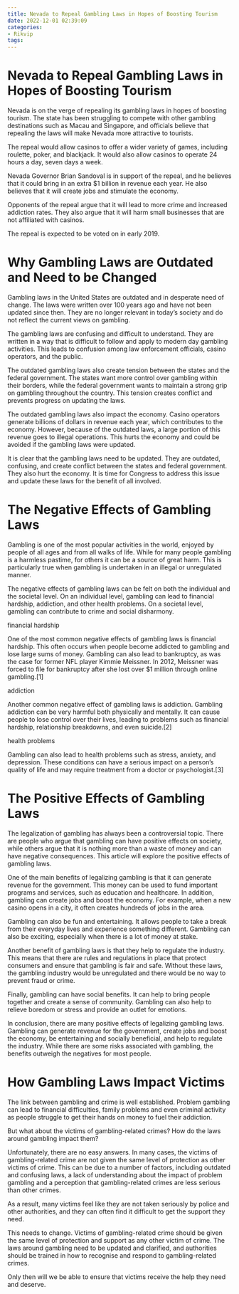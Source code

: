 ```yaml
---
title: Nevada to Repeal Gambling Laws in Hopes of Boosting Tourism
date: 2022-12-01 02:39:09
categories:
- Rikvip
tags:
---
```



#  Nevada to Repeal Gambling Laws in Hopes of Boosting Tourism

Nevada is on the verge of repealing its gambling laws in hopes of boosting tourism. The state has been struggling to compete with other gambling destinations such as Macau and Singapore, and officials believe that repealing the laws will make Nevada more attractive to tourists.

The repeal would allow casinos to offer a wider variety of games, including roulette, poker, and blackjack. It would also allow casinos to operate 24 hours a day, seven days a week.

Nevada Governor Brian Sandoval is in support of the repeal, and he believes that it could bring in an extra $1 billion in revenue each year. He also believes that it will create jobs and stimulate the economy.

Opponents of the repeal argue that it will lead to more crime and increased addiction rates. They also argue that it will harm small businesses that are not affiliated with casinos.

The repeal is expected to be voted on in early 2019.

#  Why Gambling Laws are Outdated and Need to be Changed

Gambling laws in the United States are outdated and in desperate need of change. The laws were written over 100 years ago and have not been updated since then. They are no longer relevant in today’s society and do not reflect the current views on gambling.

The gambling laws are confusing and difficult to understand. They are written in a way that is difficult to follow and apply to modern day gambling activities. This leads to confusion among law enforcement officials, casino operators, and the public.

The outdated gambling laws also create tension between the states and the federal government. The states want more control over gambling within their borders, while the federal government wants to maintain a strong grip on gambling throughout the country. This tension creates conflict and prevents progress on updating the laws.

The outdated gambling laws also impact the economy. Casino operators generate billions of dollars in revenue each year, which contributes to the economy. However, because of the outdated laws, a large portion of this revenue goes to illegal operations. This hurts the economy and could be avoided if the gambling laws were updated.

It is clear that the gambling laws need to be updated. They are outdated, confusing, and create conflict between the states and federal government. They also hurt the economy. It is time for Congress to address this issue and update these laws for the benefit of all involved.

#  The Negative Effects of Gambling Laws

Gambling is one of the most popular activities in the world, enjoyed by people of all ages and from all walks of life. While for many people gambling is a harmless pastime, for others it can be a source of great harm. This is particularly true when gambling is undertaken in an illegal or unregulated manner.

The negative effects of gambling laws can be felt on both the individual and the societal level. On an individual level, gambling can lead to financial hardship, addiction, and other health problems. On a societal level, gambling can contribute to crime and social disharmony.

 financial hardship

One of the most common negative effects of gambling laws is financial hardship. This often occurs when people become addicted to gambling and lose large sums of money. Gambling can also lead to bankruptcy, as was the case for former NFL player Kimmie Meissner. In 2012, Meissner was forced to file for bankruptcy after she lost over $1 million through online gambling.[1]

addiction

Another common negative effect of gambling laws is addiction. Gambling addiction can be very harmful both physically and mentally. It can cause people to lose control over their lives, leading to problems such as financial hardship, relationship breakdowns, and even suicide.[2]

health problems

Gambling can also lead to health problems such as stress, anxiety, and depression. These conditions can have a serious impact on a person’s quality of life and may require treatment from a doctor or psychologist.[3]

#  The Positive Effects of Gambling Laws

The legalization of gambling has always been a controversial topic. There are people who argue that gambling can have positive effects on society, while others argue that it is nothing more than a waste of money and can have negative consequences. This article will explore the positive effects of gambling laws.

One of the main benefits of legalizing gambling is that it can generate revenue for the government. This money can be used to fund important programs and services, such as education and healthcare. In addition, gambling can create jobs and boost the economy. For example, when a new casino opens in a city, it often creates hundreds of jobs in the area.

Gambling can also be fun and entertaining. It allows people to take a break from their everyday lives and experience something different. Gambling can also be exciting, especially when there is a lot of money at stake.

Another benefit of gambling laws is that they help to regulate the industry. This means that there are rules and regulations in place that protect consumers and ensure that gambling is fair and safe. Without these laws, the gambling industry would be unregulated and there would be no way to prevent fraud or crime.

Finally, gambling can have social benefits. It can help to bring people together and create a sense of community. Gambling can also help to relieve boredom or stress and provide an outlet for emotions.

In conclusion, there are many positive effects of legalizing gambling laws. Gambling can generate revenue for the government, create jobs and boost the economy, be entertaining and socially beneficial, and help to regulate the industry. While there are some risks associated with gambling, the benefits outweigh the negatives for most people.

#  How Gambling Laws Impact Victims

The link between gambling and crime is well established. Problem gambling can lead to financial difficulties, family problems and even criminal activity as people struggle to get their hands on money to fuel their addiction.

But what about the victims of gambling-related crimes? How do the laws around gambling impact them?

Unfortunately, there are no easy answers. In many cases, the victims of gambling-related crime are not given the same level of protection as other victims of crime. This can be due to a number of factors, including outdated and confusing laws, a lack of understanding about the impact of problem gambling and a perception that gambling-related crimes are less serious than other crimes.

As a result, many victims feel like they are not taken seriously by police and other authorities, and they can often find it difficult to get the support they need.

This needs to change. Victims of gambling-related crime should be given the same level of protection and support as any other victim of crime. The laws around gambling need to be updated and clarified, and authorities should be trained in how to recognise and respond to gambling-related crimes.

Only then will we be able to ensure that victims receive the help they need and deserve.